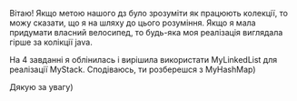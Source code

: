 Вітаю!
Якщо метою нашого дз було зрозуміти як працюють колекції, то можу сказати, що я на шляху до цього розуміння.
Якщо я мала придумати власний велосипед, то будь-яка моя реалізація виглядала гірше за колікції java.

На 4 завданні я облінилась і вирішила використати MyLinkedList для реалізації MyStack.
Сподіваюсь, ти розберешся з MyHashMap)

Дякую за увагу)
